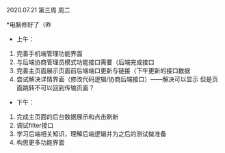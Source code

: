 2020.07.21 第三周 周二

*电脑修好了（昨

+ 上午：

1. 完善手机端管理功能界面 
2. 与后端协商管理员模式功能接口需要（后端完成接口
3. 完善主页面展示页面前后端端口更新与链接（下午更新的接口数据
4. 尝试解决详情界面（修改代码逻辑/协商后端接口）——解决可以显示 但是页面跳转不可以回到传输页面？

+ 下午：

1. 完成主页面的后台数据展示和点击刷新
2. 调试filter接口
3. 学习后端相关知识，理解后端逻辑并为之后的测试做准备
4. 构思更多功能界面